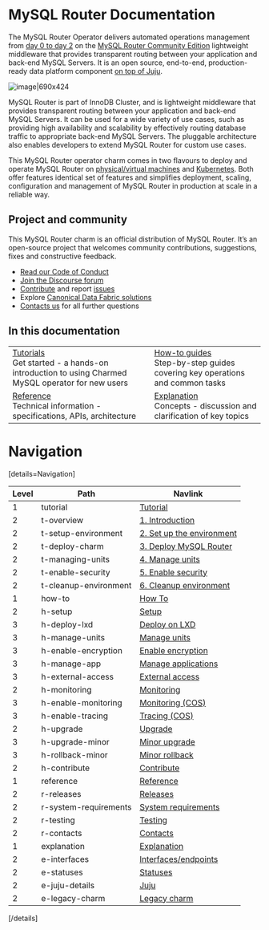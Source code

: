 # MySQL Router Documentation

The MySQL Router Operator delivers automated operations management from [day 0 to day 2](https://codilime.com/blog/day-0-day-1-day-2-the-software-lifecycle-in-the-cloud-age/) on the [MySQL Router Community Edition](https://www.mysql.com/products/community/) lightweight middleware that provides transparent routing between your application and back-end MySQL Servers. It is an open source, end-to-end, production-ready data platform component [on top of Juju](https://juju.is/).

![image|690x424](upload://vpevillwv3S9C44LDFBxkGCxpGq.png)

MySQL Router is part of InnoDB Cluster, and is lightweight middleware that provides transparent routing between your application and back-end MySQL Servers. It can be used for a wide variety of use cases, such as providing high availability and scalability by effectively routing database traffic to appropriate back-end MySQL Servers. The pluggable architecture also enables developers to extend MySQL Router for custom use cases.

This MySQL Router operator charm comes in two flavours to deploy and operate MySQL Router on [physical/virtual machines](https://github.com/canonical/mysql-router-operator) and [Kubernetes](https://github.com/canonical/mysql-router-k8s-operator). Both offer features identical set of features and simplifies deployment, scaling, configuration and management of MySQL Router in production at scale in a reliable way.

## Project and community

This MySQL Router charm is an official distribution of MySQL Router. It’s an open-source project that welcomes community contributions, suggestions, fixes and constructive feedback.
- [Read our Code of Conduct](https://ubuntu.com/community/code-of-conduct)
- [Join the Discourse forum](https://discourse.charmhub.io/tag/mysql-router)
- [Contribute](https://github.com/canonical/mysql-router-operator/blob/main/CONTRIBUTING.md) and report [issues](https://github.com/canonical/mysql-router-operator/issues/new/choose)
- Explore [Canonical Data Fabric solutions](https://canonical.com/data)
-  [Contacts us]() for all further questions

## In this documentation

| | |
|--|--|
|  [Tutorials]()</br>  Get started - a hands-on introduction to using Charmed MySQL operator for new users </br> |  [How-to guides]() </br> Step-by-step guides covering key operations and common tasks |
| [Reference](https://charmhub.io/mysql-router/actions) </br> Technical information - specifications, APIs, architecture | [Explanation]() </br> Concepts - discussion and clarification of key topics  |

# Navigation

[details=Navigation]

| Level | Path | Navlink |
|---------|---------|-------------|
| 1 | tutorial | [Tutorial]() |
| 2 | t-overview | [1. Introduction](/t/12332) |
| 2 | t-setup-environment | [2. Set up the environment](/t/12333) |
| 2 | t-deploy-charm | [3. Deploy MySQL Router](/t/12334) |
| 2 | t-managing-units | [4. Manage units](/t/12335) |
| 2 | t-enable-security | [5. Enable security](/t/12336) |
| 2 | t-cleanup-environment | [6. Cleanup environment](/t/12337) |
| 1 | how-to | [How To]() |
| 2 | h-setup | [Setup]() |
| 3 | h-deploy-lxd | [Deploy on LXD](/t/12340) |
| 3 | h-manage-units | [Manage units](/t/12338) |
| 3 | h-enable-encryption | [Enable encryption](/t/12341) |
| 3 | h-manage-app | [Manage applications](/t/12339) |
| 3 | h-external-access | [External access](/t/15696) | 
| 2 | h-monitoring | [Monitoring]() |
| 3 | h-enable-monitoring | [Monitoring (COS)](/t/14094) |
| 3 | h-enable-tracing | [Tracing (COS)](/t/14785) |
| 2 | h-upgrade | [Upgrade](/t/12342) |
| 3 | h-upgrade-minor | [Minor upgrade](/t/12345) |
| 3 | h-rollback-minor | [Minor rollback](/t/12346) |
| 2 | h-contribute | [Contribute](/t/14656) |
| 1 | reference | [Reference]() |
| 2 | r-releases | [Releases](/t/12318) |
| 2 | r-system-requirements | [System requirements](/t/12325) |
| 2 | r-testing | [Testing](/t/12324) |
| 2 | r-contacts | [Contacts](/t/12323) |
| 1 | explanation | [Explanation]() |
| 2 | e-interfaces | [Interfaces/endpoints](/t/12322) |
| 2 | e-statuses | [Statuses](/t/12321) |
| 2 | e-juju-details | [Juju](/t/12320) |
| 2 | e-legacy-charm | [Legacy charm](/t/15370) |

[/details]

<!--Archived
| 3 | h-upgrade-major | [Major upgrade](/t/12343) |
| 3 | h-rollback-major | [Major rollback](/t/12344) |

| 3 | r-releases-rev269 | [Revision 267/268/269](/t/16074)
| 3 | r-releases-rev225 | [Revision 223/224/225](/t/15360)
| 3 | r-releases-rev198 | [Revision 197/198](/t/14073) |
| 3 | r-releases-rev119 | [Revision 118/119](/t/12319) |
-->